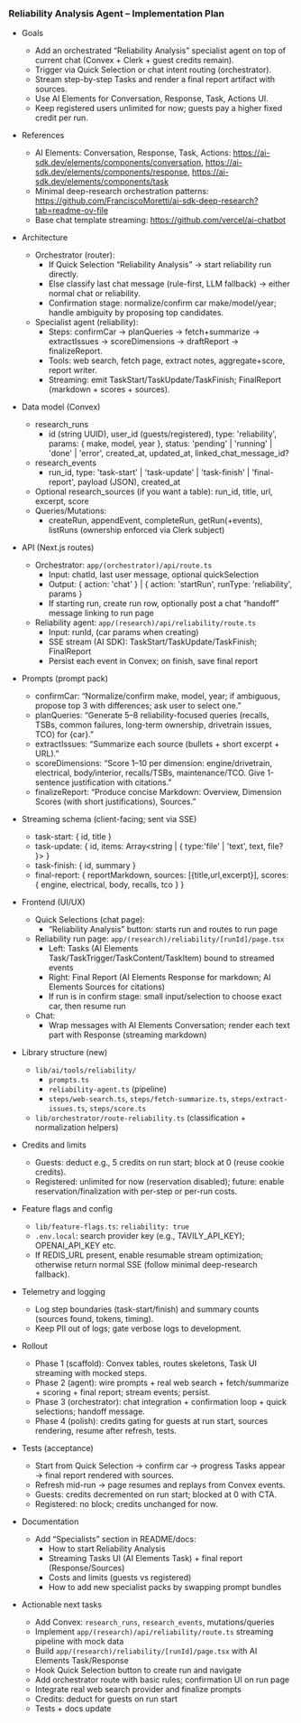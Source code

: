 ### Reliability Analysis Agent – Implementation Plan

- Goals
  - Add an orchestrated “Reliability Analysis” specialist agent on top of current chat (Convex + Clerk + guest credits remain).
  - Trigger via Quick Selection or chat intent routing (orchestrator).
  - Stream step-by-step Tasks and render a final report artifact with sources.
  - Use AI Elements for Conversation, Response, Task, Actions UI.
  - Keep registered users unlimited for now; guests pay a higher fixed credit per run.

- References
  - AI Elements: Conversation, Response, Task, Actions: https://ai-sdk.dev/elements/components/conversation, https://ai-sdk.dev/elements/components/response, https://ai-sdk.dev/elements/components/task
  - Minimal deep-research orchestration patterns: https://github.com/FranciscoMoretti/ai-sdk-deep-research?tab=readme-ov-file
  - Base chat template streaming: https://github.com/vercel/ai-chatbot

- Architecture
  - Orchestrator (router):
    - If Quick Selection “Reliability Analysis” → start reliability run directly.
    - Else classify last chat message (rule-first, LLM fallback) → either normal chat or reliability.
    - Confirmation stage: normalize/confirm car make/model/year; handle ambiguity by proposing top candidates.
  - Specialist agent (reliability):
    - Steps: confirmCar → planQueries → fetch+summarize → extractIssues → scoreDimensions → draftReport → finalizeReport.
    - Tools: web search, fetch page, extract notes, aggregate+score, report writer.
    - Streaming: emit TaskStart/TaskUpdate/TaskFinish; FinalReport (markdown + scores + sources).

- Data model (Convex)
  - research_runs
    - id (string UUID), user_id (guests/registered), type: 'reliability', params: { make, model, year }, status: 'pending' | 'running' | 'done' | 'error', created_at, updated_at, linked_chat_message_id?
  - research_events
    - run_id, type: 'task-start' | 'task-update' | 'task-finish' | 'final-report', payload (JSON), created_at
  - Optional research_sources (if you want a table): run_id, title, url, excerpt, score
  - Queries/Mutations:
    - createRun, appendEvent, completeRun, getRun(+events), listRuns (ownership enforced via Clerk subject)

- API (Next.js routes)
  - Orchestrator: `app/(orchestrator)/api/route.ts`
    - Input: chatId, last user message, optional quickSelection
    - Output: { action: 'chat' } | { action: 'startRun', runType: 'reliability', params }
    - If starting run, create run row, optionally post a chat “handoff” message linking to run page
  - Reliability agent: `app/(research)/api/reliability/route.ts`
    - Input: runId, (car params when creating)
    - SSE stream (AI SDK): TaskStart/TaskUpdate/TaskFinish; FinalReport
    - Persist each event in Convex; on finish, save final report

- Prompts (prompt pack)
  - confirmCar: “Normalize/confirm make, model, year; if ambiguous, propose top 3 with differences; ask user to select one.”
  - planQueries: “Generate 5–8 reliability-focused queries (recalls, TSBs, common failures, long-term ownership, drivetrain issues, TCO) for {car}.”
  - extractIssues: “Summarize each source (bullets + short excerpt + URL).”
  - scoreDimensions: “Score 1–10 per dimension: engine/drivetrain, electrical, body/interior, recalls/TSBs, maintenance/TCO. Give 1-sentence justification with citations.”
  - finalizeReport: “Produce concise Markdown: Overview, Dimension Scores (with short justifications), Sources.”

- Streaming schema (client-facing; sent via SSE)
  - task-start: { id, title }
  - task-update: { id, items: Array<string | { type:'file' | 'text', text, file? }> }
  - task-finish: { id, summary }
  - final-report: { reportMarkdown, sources: [{title,url,excerpt}], scores: { engine, electrical, body, recalls, tco } }

- Frontend (UI/UX)
  - Quick Selections (chat page):
    - “Reliability Analysis” button: starts run and routes to run page
  - Reliability run page: `app/(research)/reliability/[runId]/page.tsx`
    - Left: Tasks (AI Elements Task/TaskTrigger/TaskContent/TaskItem) bound to streamed events
    - Right: Final Report (AI Elements Response for markdown; AI Elements Sources for citations)
    - If run is in confirm stage: small input/selection to choose exact car, then resume run
  - Chat:
    - Wrap messages with AI Elements Conversation; render each text part with Response (streaming markdown)

- Library structure (new)
  - `lib/ai/tools/reliability/`
    - `prompts.ts`
    - `reliability-agent.ts` (pipeline)
    - `steps/web-search.ts`, `steps/fetch-summarize.ts`, `steps/extract-issues.ts`, `steps/score.ts`
  - `lib/orchestrator/route-reliability.ts` (classification + normalization helpers)

- Credits and limits
  - Guests: deduct e.g., 5 credits on run start; block at 0 (reuse cookie credits).
  - Registered: unlimited for now (reservation disabled); future: enable reservation/finalization with per-step or per-run costs.

- Feature flags and config
  - `lib/feature-flags.ts`: `reliability: true`
  - `.env.local`: search provider key (e.g., TAVILY_API_KEY); OPENAI_API_KEY etc.
  - If REDIS_URL present, enable resumable stream optimization; otherwise return normal SSE (follow minimal deep-research fallback).

- Telemetry and logging
  - Log step boundaries (task-start/finish) and summary counts (sources found, tokens, timing).
  - Keep PII out of logs; gate verbose logs to development.

- Rollout
  - Phase 1 (scaffold): Convex tables, routes skeletons, Task UI streaming with mocked steps.
  - Phase 2 (agent): wire prompts + real web search + fetch/summarize + scoring + final report; stream events; persist.
  - Phase 3 (orchestrator): chat integration + confirmation loop + quick selections; handoff message.
  - Phase 4 (polish): credits gating for guests at run start, sources rendering, resume after refresh, tests.

- Tests (acceptance)
  - Start from Quick Selection → confirm car → progress Tasks appear → final report rendered with sources.
  - Refresh mid-run → page resumes and replays from Convex events.
  - Guests: credits decremented on run start; blocked at 0 with CTA.
  - Registered: no block; credits unchanged for now.

- Documentation
  - Add “Specialists” section in README/docs:
    - How to start Reliability Analysis
    - Streaming Tasks UI (AI Elements Task) + final report (Response/Sources)
    - Costs and limits (guests vs registered)
    - How to add new specialist packs by swapping prompt bundles

- Actionable next tasks
  - Add Convex: `research_runs`, `research_events`, mutations/queries
  - Implement `app/(research)/api/reliability/route.ts` streaming pipeline with mock data
  - Build `app/(research)/reliability/[runId]/page.tsx` with AI Elements Task/Response
  - Hook Quick Selection button to create run and navigate
  - Add orchestrator route with basic rules; confirmation UI on run page
  - Integrate real web search provider and finalize prompts
  - Credits: deduct for guests on run start
  - Tests + docs update